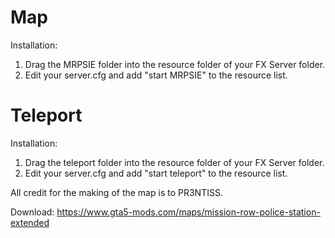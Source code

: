 # Map
Installation:
1. Drag the MRPSIE folder into the resource folder of your FX Server folder.
2. Edit your server.cfg and add "start MRPSIE" to the resource list.

# Teleport

Installation:
1. Drag the teleport folder into the resource folder of your FX Server folder.
2. Edit your server.cfg and add "start teleport" to the resource list.

All credit for the making of the map is to PR3NTISS.



Download: https://www.gta5-mods.com/maps/mission-row-police-station-extended
